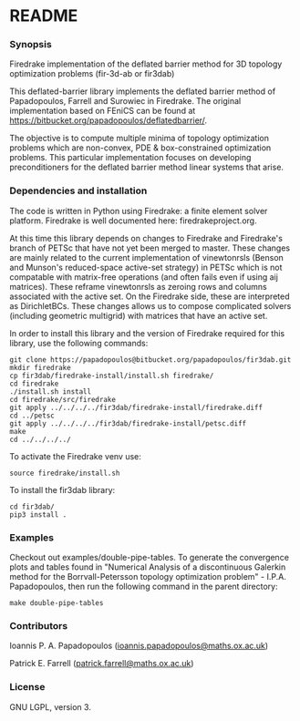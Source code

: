 # README #

### Synopsis ###

Firedrake implementation of the deflated barrier method for 3D topology optimization problems (fir-3d-ab or fir3dab)

This deflated-barrier library implements the deflated barrier method of Papadopoulos, Farrell and Surowiec in Firedrake. The original implementation based on FEniCS can be found at https://bitbucket.org/papadopoulos/deflatedbarrier/.   

The objective is to compute multiple minima of topology optimization problems which are non-convex, PDE & box-constrained optimization problems. This particular implementation focuses on developing preconditioners for the deflated barrier method linear systems that arise. 

### Dependencies and installation ###


The code is written in Python using Firedrake: a finite element solver platform. Firedrake is well documented here: firedrakeproject.org. 

At this time this library depends on changes to Firedrake and Firedrake's branch of PETSc that have not yet been merged to master. These changes are mainly related to the current implementation of vinewtonrsls (Benson and Munson's reduced-space active-set strategy) in PETSc which is not compatable with matrix-free operations (and often fails even if using aij matrices). These reframe vinewtonrsls as zeroing rows and columns associated with the active set. On the Firedrake side, these are interpreted as DirichletBCs. These changes allows us to compose complicated solvers (including geometric multigrid) with matrices that have an active set. 

In order to install this library and the version of Firedrake required for this library, use the following commands:

	git clone https://papadopoulos@bitbucket.org/papadopoulos/fir3dab.git
    mkdir firedrake
    cp fir3dab/firedrake-install/install.sh firedrake/
    cd firedrake
    ./install.sh install
    cd firedrake/src/firedrake
    git apply ../../../../fir3dab/firedrake-install/firedrake.diff
    cd ../petsc
    git apply ../../../../fir3dab/firedrake-install/petsc.diff
    make
    cd ../../../../

To activate the Firedrake venv use:

    source firedrake/install.sh

To install the fir3dab library:
    
    cd fir3dab/
    pip3 install .


### Examples ###

Checkout out examples/double-pipe-tables. To generate the convergence plots and tables found in "Numerical Analysis of a discontinuous Galerkin method for the Borrvall-Petersson topology optimization problem" - I.P.A. Papadopoulos, then run the following command in the parent directory:


    make double-pipe-tables

### Contributors ###

Ioannis P. A. Papadopoulos (ioannis.papadopoulos@maths.ox.ac.uk)

Patrick E. Farrell (patrick.farrell@maths.ox.ac.uk)


### License ###

GNU LGPL, version 3.
